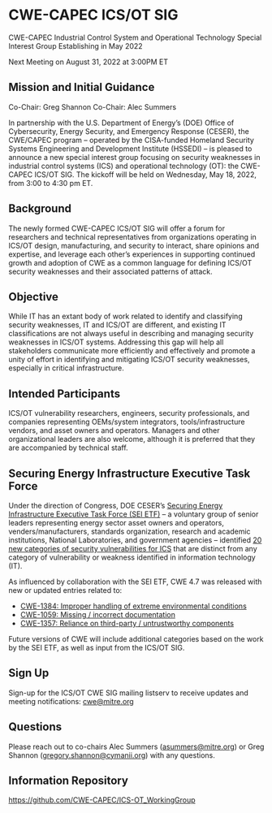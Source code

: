 # CWE-CAPEC ICS/OT SIG
CWE-CAPEC Industrial Control System and Operational Technology Special Interest Group Establishing in May 2022

Next Meeting on August 31, 2022 at 3:00PM ET

## Mission and Initial Guidance
Co-Chair: Greg Shannon
Co-Chair: Alec Summers

In partnership with the U.S. Department of Energy’s (DOE) Office of Cybersecurity, Energy Security, and Emergency Response (CESER), the CWE/CAPEC program – operated by the CISA-funded Homeland Security Systems Engineering and Development Institute (HSSEDI) – is pleased to announce a new special interest group focusing on security weaknesses in industrial control systems (ICS) and operational technology (OT): the CWE-CAPEC ICS/OT SIG. The kickoff will be held on Wednesday, May 18, 2022, from 3:00 to 4:30 pm ET.

## Background
The newly formed CWE-CAPEC ICS/OT SIG will offer a forum for researchers and technical representatives from organizations operating in ICS/OT design, manufacturing, and security to interact, share opinions and expertise, and leverage each other’s experiences in supporting continued growth and adoption of CWE as a common language for defining ICS/OT security weaknesses and their associated patterns of attack. 

## Objective
While IT has an extant body of work related to identify and classifying security weaknesses, IT and ICS/OT are different, and existing IT classifications are not always useful in describing and managing security weaknesses in ICS/OT systems. Addressing this gap will help all stakeholders communicate more efficiently and effectively and promote a unity of effort in identifying and mitigating ICS/OT security weaknesses, especially in critical infrastructure.

## Intended Participants
ICS/OT vulnerability researchers, engineers, security professionals, and companies representing OEMs/system integrators, tools/infrastructure vendors, and asset owners and operators. Managers and other organizational leaders are also welcome, although it is preferred that they are accompanied by technical staff. 

## Securing Energy Infrastructure Executive Task Force
Under the direction of Congress, DOE CESER’s [Securing Energy Infrastructure Executive Task Force (SEI ETF)](https://inl.gov/secureENERGY/) – a voluntary group of senior leaders representing energy sector asset owners and operators, venders/manufacturers, standards organization, research and academic institutions, National Laboratories, and government agencies – identified [20 new categories of security vulnerabilities for ICS](https://inl.gov/wp-content/uploads/2022/03/SEI-ETF-NCSV-TPT-Categories-of-Security-Vulnerabilities-ICS-v1_03-09-22.pdf) that are distinct from any category of vulnerability or weakness identified in information technology (IT). 

As influenced by collaboration with the SEI ETF, CWE 4.7 was released with new or updated entries related to:

- [CWE-1384: Improper handling of extreme environmental conditions](https://cwe.mitre.org/data/definitions/1384.html)
- [CWE-1059: Missing / incorrect documentation](https://cwe.mitre.org/data/definitions/1059.html)
- [CWE-1357: Reliance on third-party / untrustworthy components](https://cwe.mitre.org/data/definitions/1357.html)

Future versions of CWE will include additional categories based on the work by the SEI ETF, as well as input from the ICS/OT SIG.

## Sign Up
Sign-up for the ICS/OT CWE SIG mailing listserv to receive updates and meeting notifications: cwe@mitre.org

## Questions
Please reach out to co-chairs Alec Summers (asummers@mitre.org) or Greg Shannon (gregory.shannon@cymanii.org) with any questions. 

## Information Repository
https://github.com/CWE-CAPEC/ICS-OT_WorkingGroup  
